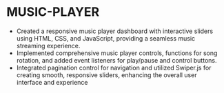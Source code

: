 # MUSIC-PLAYER

- Created a responsive music player dashboard with interactive sliders using HTML,
CSS, and JavaScript, providing a seamless music streaming experience.
- Implemented comprehensive music player controls, functions for song rotation,
and added event listeners for play/pause and control buttons.
- Integrated pagination control for navigation and utilized Swiper.js for creating
smooth, responsive sliders, enhancing the overall user interface and experience

